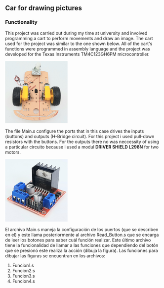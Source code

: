 ## Car for drawing pictures

### Functionality

This project was carried out during my time at university and involved programming a cart to perform movements and draw an image. The cart used for the project was similar to the one shown below. All of the cart's functions were programmed in assembly language and the project was developed for the Texas Instruments TM4C123GH6PM microcontroller.



<img src="carrito.jpg" style="width:40%">

The file Main.s configure the ports that in this case drives the inputs (buttons) and outputs (H-Bridge circuit). For this project i used pull-down resistors with the buttons. For the outputs there no was neccessity of using a particular circuito because i used a modul __DRIVER SHIELD L298N__ for two motors. 

<img src="motor.jpg" style="width:40%">


El archivo Main.s maneja la configuración de los puertos (que se describen en el) y este llama posteriormente al archivo Read_Button.s que se encarga de leer los botones para saber cuál función realizar. Este último archivo tiene la funcionalidad de llamar a las funciones que dependiendo del botón que se presionó este realiza la acción (dibuja la figura). Las funciones para dibujar las figuras se encuentran en los archivos:

1. Funcion1.s
2. Funcion2.s
3. Funcion3.s
4. Funcion4.s




